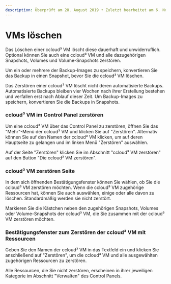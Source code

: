 ```yaml
---
description: Überprüft am 28. August 2019 • Zuletzt bearbeitet am 6. November 2023
---
```


# VMs löschen

Das Löschen einer ccloud³ VM löscht diese dauerhaft und unwiderruflich. Optional können Sie auch eine ccloud³ VM und alle dazugehörigen Snapshots, Volumes und Volume-Snapshots zerstören.

Um ein oder mehrere der Backup-Images zu speichern, konvertieren Sie das Backup in einen Snapshot, bevor Sie die ccloud³ VM löschen.

Das Zerstören einer ccloud³ VM löscht nicht deren automatisierte Backups. Automatisierte Backups bleiben vier Wochen nach ihrer Erstellung bestehen und verfallen erst nach Ablauf dieser Zeit. Um Backup-Images zu speichern, konvertieren Sie die Backups in Snapshots.



### ccloud³ VM im Control Panel zerstören

Um eine ccloud³ VM über das Control Panel zu zerstören, öffnen Sie das "Mehr"-Menü der ccloud³ VM und klicken Sie auf "Zerstören". Alternativ können Sie auf den Namen der ccloud³ VM klicken, um auf deren Hauptseite zu gelangen und im linken Menü "Zerstören" auswählen.

Auf der Seite "Zerstören" klicken Sie im Abschnitt "ccloud³ VM zerstören" auf den Button "Die ccloud³ VM zerstören".



### **ccloud³ VM zerstören Seite**

In dem sich öffnenden Bestätigungsfenster können Sie wählen, ob Sie die ccloud³ VM zerstören möchten. Wenn die ccloud³ VM zugehörige Ressourcen hat, können Sie auch auswählen, einige oder alle davon zu löschen. Standardmäßig werden sie nicht zerstört.

Markieren Sie die Kästchen neben den zugehörigen Snapshots, Volumes oder Volume-Snapshots der ccloud³ VM, die Sie zusammen mit der ccloud³ VM zerstören möchten.



### **Bestätigungsfenster zum Zerstören der ccloud³ VM mit Ressourcen**

Geben Sie den Namen der ccloud³ VM in das Textfeld ein und klicken Sie anschließend auf "Zerstören", um die ccloud³ VM und alle ausgewählten zugehörigen Ressourcen zu zerstören.

Alle Ressourcen, die Sie nicht zerstören, erscheinen in ihrer jeweiligen Kategorie im Abschnitt "Verwalten" des Control Panels.
